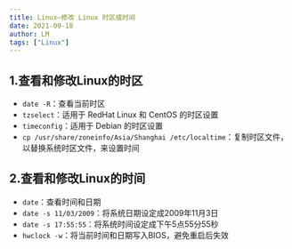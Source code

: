 ```yaml
---
title: Linux—修改 Linux 时区或时间
date: 2021-09-18
author: LM
tags: ["Linux"]
---
```


## 1.查看和修改Linux的时区

- `date -R`：查看当前时区
- `tzselect`：适用于 RedHat Linux 和 CentOS 的时区设置
- `timeconfig`：适用于 Debian 的时区设置
- `cp /usr/share/zoneinfo/Asia/Shanghai /etc/localtime`：复制时区文件，以替换系统时区文件，来设置时间

## 2.查看和修改Linux的时间

- `date`：查看时间和日期
- `date -s 11/03/2009`：将系统日期设定成2009年11月3日
- `date -s 17:55:55`：将系统时间设定成下午5点55分55秒
- `hwclock -w`：将当前时间和日期写入BIOS，避免重启后失效


